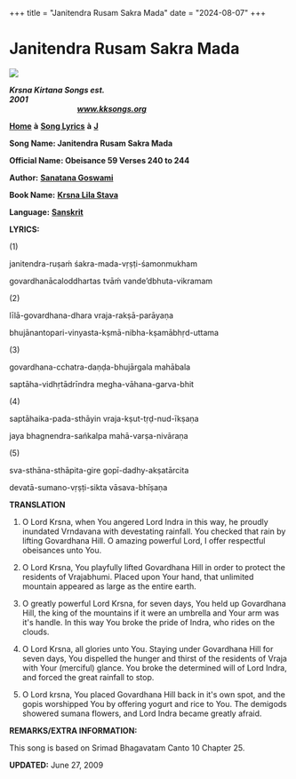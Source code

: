 +++
title = "Janitendra Rusam Sakra Mada"
date = "2024-08-07"
+++

# Janitendra Rusam Sakra Mada
**[![](http://kksongs.org/image_files/image002.jpg)](http://kksongs.org/)**

**_Krsna Kirtana Songs est. 2001_**                                                                                                                                                      **_www.kksongs.org_**

**[Home](http://kksongs.org/)** **à** **[Song Lyrics](http://kksongs.org/lyrics.html)** **à** **[J](http://kksongs.org/songs/song_j.html)**

**Song Name: Janitendra Rusam Sakra Mada**

**Official Name: Obeisance 59 Verses 240 to 244**

**Author:** [**Sanatana Goswami**](http://kksongs.org/authors/list/sanatana_g.html)

**Book Name:** [**Krsna Lila Stava**](http://kksongs.org/authors/krsnalilastava.html)

**Language:** [**Sanskrit**](http://kksongs.org/language/list/sanskrit.html)

**LYRICS:**

(1)

janitendra-ruṣaḿ śakra-mada-vṛṣṭi-śamonmukham

govardhanācaloddhartas tvāḿ vande’dbhuta-vikramam

(2)

līlā-govardhana-dhara vraja-rakṣā-parāyaṇa

bhujānantopari-vinyasta-kṣmā-nibha-kṣamābhṛd-uttama

(3)

govardhana-cchatra-daṇḍa-bhujārgala mahābala

saptāha-vidhṛtādrīndra megha-vāhana-garva-bhit

(4)

saptāhaika-pada-sthāyin vraja-kṣut-tṛḍ-nud-īkṣaṇa

jaya bhagnendra-sańkalpa mahā-varṣa-nivāraṇa

(5)

sva-sthāna-sthāpita-gire gopī-dadhy-akṣatārcita

devatā-sumano-vṛṣṭi-sikta vāsava-bhīṣaṇa

**TRANSLATION**

1) O Lord Krsna, when You angered Lord Indra in this way, he proudly inundated Vrndavana with devestating rainfall. You checked that rain by lifting Govardhana Hill. O amazing powerful Lord, I offer respectful obeisances unto You.

2) O Lord Krsna, You playfully lifted Govardhana Hill in order to protect the residents of Vrajabhumi. Placed upon Your hand, that unlimited mountain appeared as large as the entire earth.

3) O greatly powerful Lord Krsna, for seven days, You held up Govardhana Hill, the king of the mountains if it were an umbrella and Your arm was it's handle. In this way You broke the pride of Indra, who rides on the clouds.

4) O Lord Krsna, all glories unto You. Staying under Govardhana Hill for seven days, You dispelled the hunger and thirst of the residents of Vraja with Your (merciful) glance. You broke the determined will of Lord Indra, and forced the great rainfall to stop.

5) O Lord krsna, You placed Govardhana Hill back in it's own spot, and the gopis worshipped You by offering yogurt and rice to You. The demigods showered sumana flowers, and Lord Indra became greatly afraid.

**REMARKS/EXTRA INFORMATION:**

This song is based on Srimad Bhagavatam Canto 10 Chapter 25.

**UPDATED:** June 27, 2009